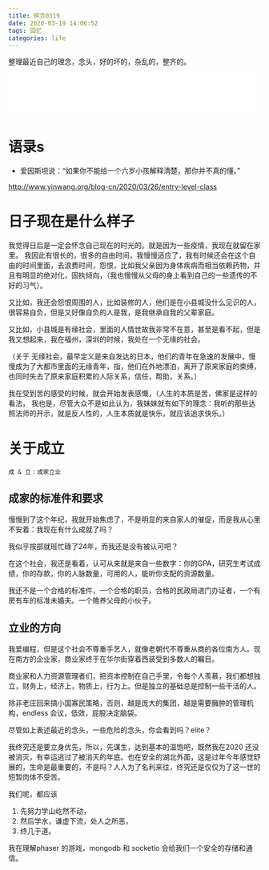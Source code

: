 ```yaml
---
title: 碎念0319
date: 2020-03-19 14:06:52
tags: 回忆
categories: life
---
```


整理最近自己的理念，念头，好的坏的，杂乱的，整齐的。

<iframe frameborder="no" border="0" marginwidth="0" marginheight="0" width=497 height=86 src="//music.163.com/outchain/player?type=2&id=604877&auto=1&height=66"></iframe>

<!--more-->

# 语录s

- 爱因斯坦说：“如果你不能给一个六岁小孩解释清楚，那你并不真的懂。” 



http://www.yinwang.org/blog-cn/2020/03/26/entry-level-class

# 日子现在是什么样子

我觉得日后是一定会怀念自己现在的时光的。就是因为一些疫情，我现在就留在家里。 我因此有很长的，很多的自由时间，我慢慢适应了，我有时候还会在这个自由的时间里面，去浪费时间，怨恨，比如我父亲因为身体疾病而相当依赖药物，并且有明显的绝对化，固执倾向，（我也慢慢从父母的身上看到自己的一些遗传的不好的习气）。

又比如，我还会怨恨周围的人，比如装修的人，他们是在小县城没什么见识的人，很容易自负，但是又好像自负的人是我，是我继承自我的父辈家庭。

又比如，小县城是有缘社会，里面的人情世故我非常不在意，甚至是看不起，但是我又想起来，我在福州，深圳的时候，我处在一个无缘的社会。

（关于 无缘社会，最早定义是来自发达的日本，他们的青年在急速的发展中，慢慢成为了大都市里面的无缘青年，指，他们在外地漂泊，离开了原来家庭的束缚，也同时失去了原来家庭积累的人际关系，信任，帮助，关系。）


我在受到苦的感受的时候，就会开始发表感慨，（人生的本质是苦，佛家是这样的看法， 我也是，尽管大众不是如此认为，我妹妹就有如下的理念：我听的那些达照法师的开示，就是反人性的，人生本质就是快乐，就应该追求快乐。）

# 关于成立

    成 & 立：成家立业

## 成家的标准件和要求

慢慢到了这个年纪，我就开始焦虑了，不是明显的来自家人的催促，而是我从心里不安着：我现在有什么成就了吗？

我似乎按部就班忙碌了24年，而我还是没有被认可吧？

在这个社会，我还是看着，认可从来就是来自一些数字：你的GPA，研究生考试成绩，你的存款，你的人脉数量，可用的人，能听你支配的资源数量。

我还不是一个合格的标准件，一个合格的职员，合格的民政局进门办证者，一个有房有车的标准未婚夫。一个赡养父母的小伙子。

## 立业的方向

我爱编程，但是这个社会不尊重手艺人，就像老朝代不尊重从商的各位南方人。现在南方的企业家，商业家终于在华尔街穿着西装受到多数人的瞩目。

商业家和人力资源管理者们，把资本控制在自己手里，令每个人羡慕，我们都想独立，财务上，经济上，物质上，行为上。但是独立的基础总是控制一些干活的人。

除非老庄回来搞小国寡民策略，否则，越是庞大的集团，越是需要臃肿的管理机构，endless 会议，低效，屁股决定脑袋。

尽管如上表述最近的念头，一些危险的念头，你会看到吗？elite？

我终究还是要立身优先，所以，先谋生，达到基本的温饱吧，既然我在2020 还没被消灭，有幸运逃过了被消灭的年底。也在安全的湖北外面，这是过年今年感觉舒展的，生命是最重要的，不是吗？人人为了名利来往，终究还是仅仅为了这一世的短暂肉体不受苦。

我们呢，都应该

1. 先努力学山屹然不动，
2. 然后学水，谦虚下流，处人之所恶，
3. 终几于道。

我在理解phaser 的游戏，mongodb 和 socketio 会给我们一个安全的存储和通信。
